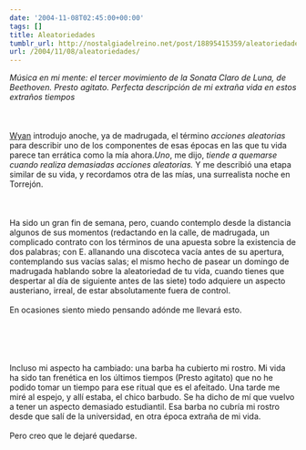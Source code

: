 ```yaml
---
date: '2004-11-08T02:45:00+00:00'
tags: []
title: Aleatoriedades
tumblr_url: http://nostalgiadelreino.net/post/18895415359/aleatoriedades
url: /2004/11/08/aleatoriedades/
---
```


<p><em>Música en mi mente: el tercer movimiento de la Sonata Claro de Luna, de Beethoven. Presto agitato. Perfecta descripción de mi extraña vida en estos extraños tiempos</em><br/><br/><br/><br/><a href="http://finitud.blogspot.com">Wyan</a> introdujo anoche, ya de madrugada, el término <em>acciones aleatorias</em> para describir uno de los componentes de esas épocas en las que tu vida parece tan errática como la mía ahora.<em>Uno</em>, me dijo, <em>tiende a quemarse cuando realiza demasiadas acciones aleatorias.</em> Y me describió una etapa similar de su vida, y recordamos otra de las mías, una surrealista noche en Torrejón.<br/><br/><br/><br/>Ha sido un gran fin de semana, pero, cuando contemplo desde la distancia algunos de sus momentos (redactando en la calle, de madrugada, un complicado contrato con los términos de una apuesta sobre la existencia de dos palabras; con E. allanando una discoteca vacía antes de su apertura, contemplando sus vacías salas; el mismo hecho de pasear un domingo de madrugada hablando sobre la aleatoriedad de tu vida, cuando tienes que despertar al día de siguiente antes de las siete) todo adquiere un aspecto  austeriano, irreal, de estar absolutamente fuera de control. <br/><br/>En ocasiones siento miedo pensando adónde me llevará esto.<br/><br/><br/><br/><br/><br/>Incluso mi aspecto ha cambiado: una barba ha cubierto mi rostro. Mi vida ha sido tan frenética en los últimos tiempos (Presto agitato) que no he podido tomar un tiempo para ese ritual que es el afeitado. Una tarde me miré al espejo, y allí estaba, el chico barbudo. Se ha dicho de mí que vuelvo a tener un aspecto demasiado estudiantil. Esa barba no cubría mi rostro desde que salí de la universidad, en otra época extraña de mi vida.<br/><br/>Pero creo que le dejaré quedarse.<br/><br/><br/><br/><br/><br/></p><div class="blogger-post-footer"><img width="1" height="1" src="https://blogger.googleusercontent.com/tracker/1180118427259117074-2126303468394251621?l=nostalgiadelreino.blogspot.com" alt=""/></div>